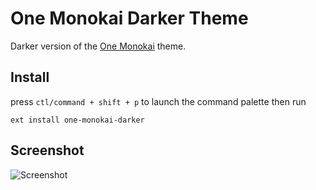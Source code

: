 # One Monokai Darker Theme

Darker version of the [One Monokai](https://github.com/azemoh/vscode-one-monokai) theme.


## Install

press `ctl/command + shift + p` to launch the command palette then run
```
ext install one-monokai-darker
```

## Screenshot
![Screenshot](https://raw.githubusercontent.com/victormejia/vscode-one-monokai-darker/master/screenshot-darker.png)
